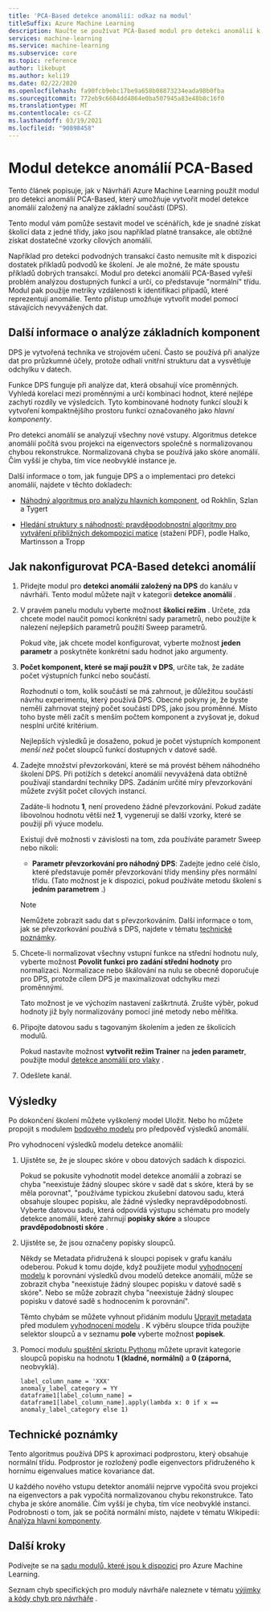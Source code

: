 ```yaml
---
title: 'PCA-Based detekce anomálií: odkaz na modul'
titleSuffix: Azure Machine Learning
description: Naučte se používat PCA-Based modul pro detekci anomálií k vytvoření modelu detekce anomálií založeného na analýze základní součásti (DPS).
services: machine-learning
ms.service: machine-learning
ms.subservice: core
ms.topic: reference
author: likebupt
ms.author: keli19
ms.date: 02/22/2020
ms.openlocfilehash: fa90fcb9ebc17be9a658b08873234eada98b0fba
ms.sourcegitcommit: 772eb9c6684dd4864e0ba507945a83e48b8c16f0
ms.translationtype: MT
ms.contentlocale: cs-CZ
ms.lasthandoff: 03/19/2021
ms.locfileid: "90898458"
---
```

# <a name="pca-based-anomaly-detection-module"></a>Modul detekce anomálií PCA-Based

Tento článek popisuje, jak v Návrháři Azure Machine Learning použít modul pro detekci anomálií PCA-Based, který umožňuje vytvořit model detekce anomálií založený na analýze základní součásti (DPS).

Tento modul vám pomůže sestavit model ve scénářích, kde je snadné získat školicí data z jedné třídy, jako jsou například platné transakce, ale obtížné získat dostatečné vzorky cílových anomálií. 

Například pro detekci podvodných transakcí často nemusíte mít k dispozici dostatek příkladů podvodů ke školení. Je ale možné, že máte spoustu příkladů dobrých transakcí. Modul pro detekci anomálií PCA-Based vyřeší problém analýzou dostupných funkcí a určí, co představuje "normální" třídu. Modul pak použije metriky vzdálenosti k identifikaci případů, které reprezentují anomálie. Tento přístup umožňuje vytvořit model pomocí stávajících nevyvážených dat.

## <a name="more-about-principal-component-analysis"></a>Další informace o analýze základních komponent

DPS je vytvořená technika ve strojovém učení. Často se používá při analýze dat pro průzkumné účely, protože odhalí vnitřní strukturu dat a vysvětluje odchylku v datech.

Funkce DPS funguje při analýze dat, která obsahují více proměnných. Vyhledá korelaci mezi proměnnými a určí kombinaci hodnot, které nejlépe zachytí rozdíly ve výsledcích. Tyto kombinované hodnoty funkcí slouží k vytvoření kompaktnějšího prostoru funkcí označovaného jako *hlavní komponenty*.

Pro detekci anomálií se analyzují všechny nové vstupy. Algoritmus detekce anomálií počítá svou projekci na eigenvectors společně s normalizovanou chybou rekonstrukce. Normalizovaná chyba se používá jako skóre anomálií. Čím vyšší je chyba, tím více neobvyklé instance je.

Další informace o tom, jak funguje DPS a o implementaci pro detekci anomálií, najdete v těchto dokladech:

- [Náhodný algoritmus pro analýzu hlavních komponent](https://arxiv.org/abs/0809.2274), od Rokhlin, Szlan a Tygert

- [Hledání struktury s náhodností: pravděpodobnostní algoritmy pro vytváření přibližných dekompozicí matice](http://users.cms.caltech.edu/~jtropp/papers/HMT11-Finding-Structure-SIREV.pdf) (stažení PDF), podle Halko, Martinsson a Tropp

## <a name="how-to-configure-pca-based-anomaly-detection"></a>Jak nakonfigurovat PCA-Based detekci anomálií

1. Přidejte modul pro **detekci anomálií založený na DPS** do kanálu v návrháři. Tento modul můžete najít v kategorii **detekce anomálií** .

2. V pravém panelu modulu vyberte možnost **školicí režim** . Určete, zda chcete model naučit pomocí konkrétní sady parametrů, nebo použijte k nalezení nejlepších parametrů použití Sweep parametrů.

    Pokud víte, jak chcete model konfigurovat, vyberte možnost **jeden parametr** a poskytněte konkrétní sadu hodnot jako argumenty.

3. **Počet komponent, které se mají použít v DPS**, určíte tak, že zadáte počet výstupních funkcí nebo součástí.

    Rozhodnutí o tom, kolik součástí se má zahrnout, je důležitou součástí návrhu experimentu, který používá DPS. Obecné pokyny je, že byste neměli zahrnovat stejný počet součástí DPS, jako jsou proměnné. Místo toho byste měli začít s menším počtem komponent a zvyšovat je, dokud nesplní určité kritérium.

    Nejlepších výsledků je dosaženo, pokud je počet výstupních komponent *menší než* počet sloupců funkcí dostupných v datové sadě.

4. Zadejte množství převzorkování, které se má provést během náhodného školení DPS. Při potížích s detekcí anomálií nevyvážená data obtížně používají standardní techniky DPS. Zadáním určité míry převzorkování můžete zvýšit počet cílových instancí.

    Zadáte-li hodnotu **1**, není provedeno žádné převzorkování. Pokud zadáte libovolnou hodnotu větší než **1**, vygenerují se další vzorky, které se použijí při výuce modelu.

    Existují dvě možnosti v závislosti na tom, zda používáte parametr Sweep nebo nikoli:

    - **Parametr převzorkování pro náhodný DPS**: Zadejte jedno celé číslo, které představuje poměr převzorkování třídy menšiny přes normální třídu. (Tato možnost je k dispozici, pokud používáte metodu školení s **jedním parametrem** .)

    > [!NOTE]
    > Nemůžete zobrazit sadu dat s převzorkováním. Další informace o tom, jak se převzorkování používá s DPS, najdete v tématu [technické poznámky](#technical-notes).

5. Chcete-li normalizovat všechny vstupní funkce na střední hodnotu nuly, vyberte možnost **Povolit funkci pro zadání střední hodnoty** pro normalizaci. Normalizace nebo škálování na nulu se obecně doporučuje pro DPS, protože cílem DPS je maximalizovat odchylku mezi proměnnými.

    Tato možnost je ve výchozím nastavení zaškrtnutá. Zrušte výběr, pokud hodnoty již byly normalizovány pomocí jiné metody nebo měřítka.

6. Připojte datovou sadu s tagovaným školením a jeden ze školicích modulů.

   Pokud nastavíte možnost **vytvořit režim Trainer** na **jeden parametr**, použijte modul [detekce anomálií pro vlaky](train-anomaly-detection-model.md) .

7. Odešlete kanál.

## <a name="results"></a>Výsledky

Po dokončení školení můžete vyškolený model Uložit. Nebo ho můžete propojit s modulem [bodového modelu](score-model.md) pro předpověď výsledků anomálií.

Pro vyhodnocení výsledků modelu detekce anomálií:

1. Ujistěte se, že je sloupec skóre v obou datových sadách k dispozici.

    Pokud se pokusíte vyhodnotit model detekce anomálií a zobrazí se chyba "neexistuje žádný sloupec skóre v sadě dat s skóre, která by se měla porovnat", "používáme typickou zkušební datovou sadu, která obsahuje sloupec popisku, ale žádné výsledky nepravděpodobností. Vyberte datovou sadu, která odpovídá výstupu schématu pro modely detekce anomálií, které zahrnují **popisky skóre** a sloupce **pravděpodobnosti skóre** .

2. Ujistěte se, že jsou označeny popisky sloupců.

    Někdy se Metadata přidružená k sloupci popisek v grafu kanálu odeberou. Pokud k tomu dojde, když použijete modul [vyhodnocení modelu](evaluate-model.md) k porovnání výsledků dvou modelů detekce anomálií, může se zobrazit chyba "neexistuje žádný sloupec popisku v datové sadě s skóre". Nebo se může zobrazit chyba "neexistuje žádný sloupec popisku v datové sadě s hodnocením k porovnání".

    Těmto chybám se můžete vyhnout přidáním modulu [Upravit metadata](edit-metadata.md) před modulem [vyhodnocení modelu](evaluate-model.md) . K výběru sloupce třída použijte selektor sloupců a v seznamu **pole** vyberte možnost **popisek**.

3. Pomocí modulu [spuštění skriptu Pythonu](execute-python-script.md) můžete upravit kategorie sloupců popisku na hodnotu **1 (kladné, normální)** a **0 (záporná,** neobvyklá).

    ````
    label_column_name = 'XXX'
    anomaly_label_category = YY
    dataframe1[label_column_name] = dataframe1[label_column_name].apply(lambda x: 0 if x == anomaly_label_category else 1)
    ````

    
## <a name="technical-notes"></a>Technické poznámky

Tento algoritmus používá DPS k aproximaci podprostoru, který obsahuje normální třídu. Podprostor je rozložený podle eigenvectors přidruženého k hornímu eigenvalues matice kovariance dat. 

U každého nového vstupu detektor anomálií nejprve vypočítá svou projekci na eigenvectors a pak vypočítá normalizovanou chybu rekonstrukce. Tato chyba je skóre anomálie. Čím vyšší je chyba, tím více neobvyklé instanci. Podrobnosti o tom, jak se počítá normální místo, najdete v tématu Wikipedii: [Analýza hlavní komponenty](https://wikipedia.org/wiki/Principal_component_analysis). 


## <a name="next-steps"></a>Další kroky

Podívejte se na [sadu modulů, které jsou k dispozici](module-reference.md) pro Azure Machine Learning. 

Seznam chyb specifických pro moduly návrháře naleznete v tématu [výjimky a kódy chyb pro návrháře](designer-error-codes.md) .